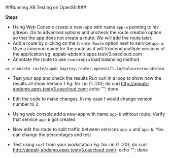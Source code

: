 ##Running AB Testing on OpenShift##

**Steps**

* Using Web Console create a new-app with name `app-a` pointing to his gitrepo. Go to advanced options and uncheck the route creation option so that the app does not create a route. We will add the route later.
* Add a route by clicking on the `Create Route` option next to service `app-a`. Give a common name for the route as it will frontend multiple versions of the application eg: appab-abdemo.apps.testv3.osecloud.com
*  Annotate the route to use `roundrobin` load balancing method

``` 
oc annotate route/appab haproxy.router.openshift.io/balance=roundrobin
```

* Test your app and check the results
Run curl in a loop to show how the results all show Version 1
Eg: for i in {1..20}; do curl  http://appab-abdemo.apps.testv3.osecloud.com; echo ""; done

* Edit the code to make changes. In my case I would change version number to 2.
* Using web console add a new-app with name `app-b` without route. Verify that service `app-b` got created
* Now edit the route to split traffic between services `app-a` and `app-b`. You can change the percentages and test
* Test using `curl` from your workstation
Eg: for i in {1..20}; do curl http://appab-abdemo.apps.testv3.osecloud.com/; echo ""; done


